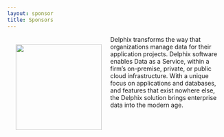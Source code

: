 ```yaml
---
layout: sponsor
title: Sponsors
---
```

<div style="width:200px;float:left;padding:20px">
  <div style="height:200px;position:relative;">
    <a href="http://www.bekk.no" target="_blank"><img style="position: absolute; top: 0;width:200px" src="{{site.root}}/images/sponsors/delphix.png" /></a>
  </div>
  <div style="height:40px;text-align:center;font-size:82%;"><br/></div>
</div>


Delphix transforms the way that organizations manage data for their application projects. Delphix software enables Data as a Service, within a firm’s on-premise, private, or public cloud infrastructure. With a unique focus on applications and databases, and features that exist nowhere else, the Delphix solution brings enterprise data into the modern age.
